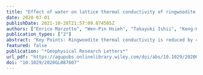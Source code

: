 ```yaml
---
title: "Effect of water on lattice thermal conductivity of ringwoodite and its implications for the thermal evolution of descending slabs"
date: 2020-07-01
publishDate: 2021-10-28T21:57:09.074505Z
authors: ["Enrico Marzotto", "Wen-Pin Hsieh", "Takayuki Ishii", "Keng-Hsien Chao", "Gregor J Golabek", "Marcel Thielmann", "Eiji Ohtani"]
publication_types: ["2"]
abstract: "Key Points: Ringwoodite thermal conductivity is reduced by 40% due to the presence of 1.73 wt% water in the crystal structure. Lower thermal conductivity of hydrous ringwoodite might delay the breakdown of hydrous phases hosted in a subducting slab. Hydrous ringwoodite acts as a heat propagation barrier, supporting preservation of hydrous minerals down to the lower mantle."
featured: false
publication: "*Geophysical Research Letters*"
url_pdf: "https://agupubs.onlinelibrary.wiley.com/doi/abs/10.1029/2020GL087607"
doi: "10.1029/2020GL087607"
---
```


